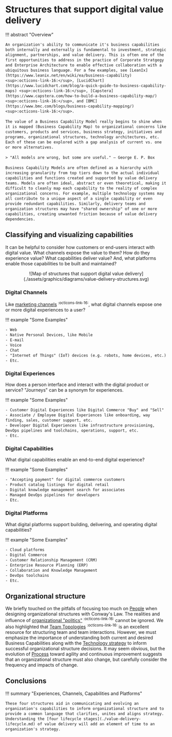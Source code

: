 # Structures that support digital value delivery

!!! abstract "Overview"

    An organization's ability to communicate it's business capabilities both internally and externally is fundamental to investment, strategic alignment, partnerships, and value delivery. This is often one of the first opportunities to address in the practice of Corporate Stratgegy and Enterprise Architecture to enable effective collaboration with a ubiquitous business language. For a few examples, see [LeanIx](https://www.leanix.net/en/wiki/ea/business-capability) <sup>:octicons-link-16:</sup>, [LucidChart](https://www.lucidchart.com/blog/a-quick-guide-to-business-capability-maps) <sup>:octicons-link-16:</sup>, [Capstera](https://www.capstera.com/how-to-build-a-business-capability-map/) <sup>:octicons-link-16:</sup>, and [BMC](https://www.bmc.com/blogs/business-capability-mapping/) <sup>:octicons-link-16:</sup>.

    The value of a Business Capability Model really begins to shine when it is mapped (Business Capability Map) to organizational concerns like customers, products and services, business strategy, initiatives and programs, organizational structures, technology architectures, etc. Each of these can be explored with a gap analysis of current vs. one or more alternatives.

    > "All models are wrong, but some are useful." — George E. P. Box

    Business Capability Models are often defined as a hierarchy with increasing granularity from top tiers down to the actual individual capabilities and functions created and supported by value delivery teams. Models are often ideal, abstract or even theoretical, making it difficult to cleanly map each capability to the reality of complex organizational concerns. For example, multiple technology systems may all contribute to a unique aspect of a single capability or even provide redundant capabilities. Similarly, delivery teams and organization structures may have "shared ownership" of one or more capabilities, creating unwanted friction because of value delivery dependencies.

## Classifying and visualizing capabilities

It can be helpful to consider how customers or end-users interact with digital value. What channels expose the value to them? How do they experience value? What capabilities deliver value? And, what platforms enable those capabilities to be built and maintained?

<div style="text-align: center" markdown="1">
![Map of structures that support digital value delivery](./assets/graphics/diagrams/value-delivery-structures.svg)
</div>

### Digital Channels

Like [marketing channels](https://en.wikipedia.org/wiki/Marketing_channel) <sup>:octicons-link-16:</sup>, what digital channels expose one or more digital experiences to a user?

!!! example "Some Examples"

    - Web
    - Native Personal Devices, like Mobile
    - E-mail
    - Voice
    - Chat
    - "Internet of Things" (IoT) devices (e.g. robots, home devices, etc.)
    - Etc.

### Digital Experiences

How does a person interface and interact with the digital product or service? "Journeys" can be a synonym for experiences.

!!! example "Some Examples"

    - Customer Digital Experiences like Digital Commerce "Buy" and "Sell"
    - Associate / Employee Digital Experiences like onboarding, way finding, sales, customer support, etc.
    - Developer Digital Experiences like infrastructure provisioning, DevOps pipelines and toolchains, operations, support, etc.
    - Etc.

### Digital Capabilities

What digital capabilities enable an end-to-end digital experience?

!!! example "Some Examples"

    - "Accepting payment" for digital commerce customers
    - Product catalog listings for digital retail
    - Digital knowledge management search for associates
    - Managed DevOps pipelines for developers
    - Etc.

### Digital Platforms

What digital platforms support building, delivering, and operating digital capabilities?

!!! example "Some Examples"

    - Cloud platforms
    - Digital Commerce
    - Customer Relationship Management (CRM)
    - Enterprise Resource Planning (ERP)
    - Collaboration and Knowledge Management
    - DevOps toolchains
    - Etc.

## Organizational structure

We briefly touched on the pitfalls of focusing too much on [People](./value-delivery-resources.md#people) when designing organizational structures with Conway's Law. The realities and influence of [organizational "politics"](https://hbr.org/2017/04/the-4-types-of-organizational-politics) <sup>:octicons-link-16:</sup> cannot be ignored. We also highlighted that [Team Topologies](https://teamtopologies.com/) <sup>:octicons-link-16:</sup> is an excellent resource for structuring team and team interactions. However, we must emphasize the importance of understanding both current and desired Business Capabilities along with the [Technology strategy](./value-delivery-resources.md#technology) to inform successful organizational structure decisions. It may seem obvious, but the evolution of [Process](./value-delivery-resources.md#process) toward agility and continuous improvement suggests that an organizational structure must also change, but carefully consider the frequency and impacts of change.

## Conclusions

!!! summary "Experiences, Channels, Capabilities and Platforms"

    These four structures aid in communicating and evolving an organization's capabilities to inform organizational structure and to provide a common language that clarifies, unites and aligns strategy. Understanding the [four lifecycle stages](./value-delivery-lifecycle.md) of value delivery will add an element of time to an organization's strategy.
